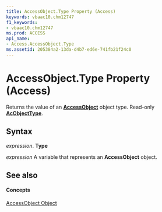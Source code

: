 ```yaml
---
title: AccessObject.Type Property (Access)
keywords: vbaac10.chm12747
f1_keywords:
- vbaac10.chm12747
ms.prod: ACCESS
api_name:
- Access.AccessObject.Type
ms.assetid: 205384a2-13da-d4b7-ed6e-741fb21f24c0
---
```



# AccessObject.Type Property (Access)

Returns the value of an  **[AccessObject](accessobject-object-access.md)** object type. Read-only **[AcObjectType](acobjecttype-enumeration-access.md)**.


## Syntax

 _expression_. **Type**

 _expression_ A variable that represents an **AccessObject** object.


## See also


#### Concepts


[AccessObject Object](accessobject-object-access.md)

